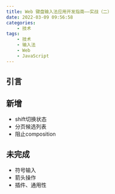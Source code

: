 ```yaml
---
title: Web 键盘输入法应用开发指南——实战（二）
date: 2022-03-09 09:56:58
categories:
    - 技术
tags: 
    - 技术
    - 输入法
    - Web
    - JavaScript
---
```

## 引言
## 新增
- shift切换状态
- 分页候选列表
- 阻止composition

## 未完成
- 符号输入
- 箭头操作
- 插件、通用性
